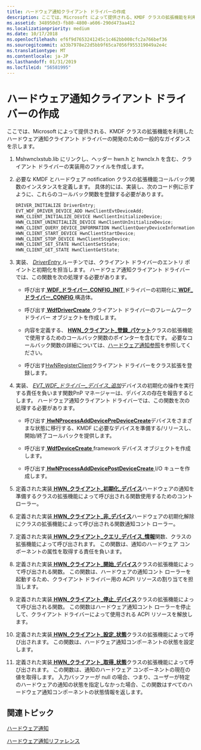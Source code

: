 ```yaml
---
title: ハードウェア通知クライアント ドライバーの作成
description: ここでは、Microsoft によって提供される、KMDF クラスの拡張機能を利用したハードウェア通知クライアント ドライバーの開発のための一般的なガイダンスを示します。
ms.assetid: 348950d3-fb80-4800-a606-290d473aa412
ms.localizationpriority: medium
ms.date: 10/17/2018
ms.openlocfilehash: ef6f9d7653241245c1c462bb008cfc2a766bef36
ms.sourcegitcommit: a33b7978e22d5bb9f65ca7056f955319049a2e4c
ms.translationtype: MT
ms.contentlocale: ja-JP
ms.lasthandoff: 01/31/2019
ms.locfileid: "56581995"
---
```

# <a name="create-a-hardware-notification-client-driver"></a>ハードウェア通知クライアント ドライバーの作成


ここでは、Microsoft によって提供される、KMDF クラスの拡張機能を利用したハードウェア通知クライアント ドライバーの開発のための一般的なガイダンスを示します。

1.  Mshwnclxstub.lib にリンクし、ヘッダー hwn.h と hwnclx.h を含む、クライアント ドライバーの実装用のファイルを作成します。

2.  必要な KMDF とハードウェア notification クラスの拡張機能コールバック関数のインスタンスを定義します。 具体的には、実装し、次のコード例に示すように、これらのコールバック関数を登録する必要があります。

    ```cpp
    DRIVER_INITIALIZE DriverEntry;
    EVT_WDF_DRIVER_DEVICE_ADD HwnClientEvtDeviceAdd;
    HWN_CLIENT_INITIALIZE_DEVICE HwnClientInitializeDevice;
    HWN_CLIENT_UNINITIALIZE_DEVICE HwnClientUnInitializeDevice;
    HWN_CLIENT_QUERY_DEVICE_INFORMATION HwnClientQueryDeviceInformation;
    HWN_CLIENT_START_DEVICE HwnClientStartDevice;
    HWN_CLIENT_STOP_DEVICE HwnClientStopDevice;
    HWN_CLIENT_SET_STATE HwnClientSetState;
    HWN_CLIENT_GET_STATE HwnClientGetState;
    ```

3.  実装、 [ *DriverEntry* ](https://msdn.microsoft.com/library/windows/hardware/ff544113)ルーチンでは、クライアント ドライバーのエントリ ポイントと初期化を担当します。 ハードウェア通知クライアント ドライバーでは、この関数を次の処理する必要があります。

    -   呼び出す[ **WDF\_ドライバー\_CONFIG\_INIT** ](https://msdn.microsoft.com/library/windows/hardware/ff551302)ドライバーの初期化に[ **WDF\_ドライバー\_CONFIG** ](https://msdn.microsoft.com/library/windows/hardware/ff551300)構造体。

    -   呼び出す[ **WdfDriverCreate** ](https://msdn.microsoft.com/library/windows/hardware/ff547175)クライアント ドライバーのフレームワーク ドライバー オブジェクトを作成します。

    -   内容を定義する、 [ **HWN\_クライアント\_登録\_パケット**](https://msdn.microsoft.com/library/windows/hardware/mt843560)クラスの拡張機能で使用するためのコールバック関数のポインターを含むです。 必要なコールバック関数の詳細については、[ハードウェア通知参照](https://msdn.microsoft.com/library/windows/hardware/dn789336)を参照してください。

    -   呼び出す[HwNRegisterClient](https://msdn.microsoft.com/library/windows/hardware/mt843550)クライアント ドライバーをクラス拡張を登録します。

4.  実装、 [ *EVT\_WDF\_ドライバー\_デバイス\_追加*](https://msdn.microsoft.com/library/windows/hardware/ff541693)デバイスの初期化の操作を実行する責任を負います関数PnP マネージャーは、デバイスの存在を報告するとします。 ハードウェア通知クライアント ドライバーでは、この関数を次の処理する必要があります。

    -   呼び出す[ **HwNProcessAddDevicePreDeviceCreate**](https://msdn.microsoft.com/library/windows/hardware/mt843549)デバイスをさまざまな状態に移行する、KMDF に必要なデバイスを準備する/リリースし、開始/終了コールバックを提供します。

    -   呼び出す[ **WdfDeviceCreate** ](https://msdn.microsoft.com/library/windows/hardware/ff545926) framework デバイス オブジェクトを作成します。

    -   呼び出す[ **HwNProcessAddDevicePostDeviceCreate** ](https://msdn.microsoft.com/library/windows/hardware/mt843548) I/O キューを作成します。

5.  定義された実装[ **HWN\_クライアント\_初期化\_デバイス**](https://msdn.microsoft.com/library/windows/hardware/mt843553)ハードウェアの通知を準備するクラスの拡張機能によって呼び出される関数使用するためのコント ローラー。

6.  定義された実装[ **HWN\_クライアント\_非\_デバイス**](https://msdn.microsoft.com/library/windows/hardware/mt827292)ハードウェアの初期化解除にクラスの拡張機能によって呼び出される関数通知コント ローラー。

7.  定義された実装[ **HWN\_クライアント\_クエリ\_デバイス\_情報**](https://msdn.microsoft.com/library/windows/hardware/mt843554)関数、クラスの拡張機能によって呼び出されます。 この関数は、通知のハードウェア コンポーネントの属性を取得する責任を負います。

8.  定義された実装[ **HWN\_クライアント\_開始\_デバイス**](https://msdn.microsoft.com/library/windows/hardware/mt843557)クラスの拡張機能によって呼び出される関数。 この関数は、ハードウェアの通知コント ローラーを起動するため、クライアント ドライバー用の ACPI リソースの割り当てを担当します。

9.  定義された実装[ **HWN\_クライアント\_停止\_デバイス**](https://msdn.microsoft.com/library/windows/hardware/mt843558)クラスの拡張機能によって呼び出される関数。 この関数はハードウェア通知コント ローラーを停止して、クライアント ドライバーによって使用される ACPI リソースを解放します。

10. 定義された実装[ **HWN\_クライアント\_設定\_状態**](https://msdn.microsoft.com/library/windows/hardware/mt843556)クラスの拡張機能によって呼び出されます。 この関数は、ハードウェア通知コンポーネントの状態を設定します。

11. 定義された実装[ **HWN\_クライアント\_取得\_状態**](https://msdn.microsoft.com/library/windows/hardware/mt843552)クラスの拡張機能によって呼び出されます。 この関数は、通知のハードウェア コンポーネントの現在の値を取得します。 入力バッファーが null の場合、つまり、ユーザーが特定のハードウェアの通知の状態を指定しなかった場合、この関数はすべてのハードウェア通知コンポーネントの状態情報を返します。

## <a name="span-idrelatedtopicsspanrelated-topics"></a><span id="related_topics"></span>関連トピック
[ハードウェア通知](hardware-notifications-support.md)

[ハードウェア通知リファレンス](https://msdn.microsoft.com/library/windows/hardware/dn789336)



